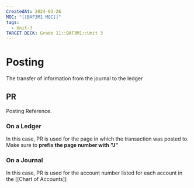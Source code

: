 ```yaml
---
CreatedAt: 2024-03-26
MOC: "[[BAF3M1 MOC]]"
tags:
  - Unit-3
TARGET DECK: Grade 11::BAF3M1::Unit 3
---
```


# Posting
The transfer of information from the journal to the ledger
## PR
Posting Reference.
### On a Ledger
In this case, PR is used for the page in which the transaction was posted to. Make sure to **prefix the page number with "J"**
### On a Journal
In this case, PR is used for the account number listed for each account in the [[Chart of Accounts]]
<!--ID: 1718216451526-->


